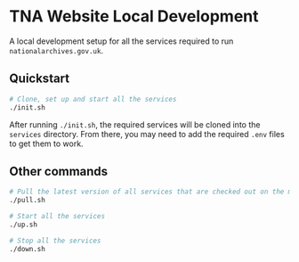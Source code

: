 # TNA Website Local Development

A local development setup for all the services required to run `nationalarchives.gov.uk`.

## Quickstart

```sh
# Clone, set up and start all the services
./init.sh
```

After running `./init.sh`, the required services will be cloned into the `services` directory. From there, you may need to add the required `.env` files to get them to work.

## Other commands

```sh
# Pull the latest version of all services that are checked out on the main branch
./pull.sh

# Start all the services
./up.sh

# Stop all the services
./down.sh
```
